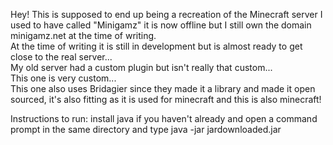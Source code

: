 Hey! This is supposed to end up being a recreation of the Minecraft server I used to have called "Minigamz" it is now offline but I still own the domain minigamz.net at the time of writing. \
At the time of writing it is still in development but is almost ready to get close to the real server... \
My old server had a custom plugin but isn't really that custom... \
This one is very custom...\
This one also uses Bridagier since they made it a library and made it open sourced, it's also fitting as it is used for minecraft and this is also minecraft!

Instructions to run: install java if you haven't already and open a command prompt in the same directory and type java -jar jardownloaded.jar